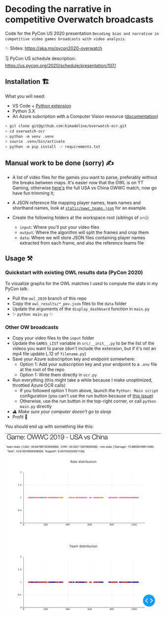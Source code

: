 # Decoding the narrative in competitive Overwatch broadcasts

Code for the PyCon US 2020 presentation `Decoding bias and narrative in competitive video games broadcasts with video analysis`.

✨ Slides: https://aka.ms/pycon2020-overwatch

🗓 PyCon US schedule description: https://us.pycon.org/2020/schedule/presentation/107/

## Installation 🏗

What you will need:

- VS Code + [Python extension](https://marketplace.visualstudio.com/items?itemName=ms-python.python)
- Python 3.X
- An Azure subcription with a Computer Vision resource ([documentation](https://docs.microsoft.com/en-us/azure/cognitive-services/computer-vision/quickstarts-sdk/python-sdk#create-a-computer-vision-azure-resource))

```sh
> git clone git@github.com:kimadeline/overwatch-ocr.git
> cd overwatch-ocr
> python -m venv .venv
> source .venv/bin/activate
> python -m pip install -r requirements.txt
```

## Manual work to be done (sorry) ✍️

- A list of video files for the games you want to parse, preferably without the breaks between maps. It's easier now that the OWL is on YT Gaming, otherwise [here's](https://www.youtube.com/watch?v=DrPyUcNo1HI) the full USA vs China OWWC match, now go have fun trimming it;
- A JSON reference file mapping player names, team names and shorthand names, look at [`static/owwc_teams.json`](https://github.com/kimadeline/overwatch-ocr/blob/master/static/owwc_teams.json) for an example.

- Create the following folders at the workspace root (siblings of `src`):
  - `input`: Where you'll put your video files
  - `output`: Where the algorithm will split the frames and crop them
  - `data`: Where we will store JSON files containing player names extracted from each frame, and also the reference teams file

## Usage ⚒

### Quickstart with existing OWL results data (PyCon 2020)

To visualize graphs for the OWL matches I used to compute the stats in my PyCon talk:

- Pull the `owl_2020` branch of this repo
- Copy the `owl_results/*_pov.json` files to the `data` folder
- Update the arguments of the `display_dashboard` function in `main.py`
- ✨ `python main.py` ✨

### Other OW broadcasts

- Copy your video files to the `input` folder
- Update the `GAMES_LIST` variable in `src/__init__.py` to be the list of the videos you want to parse (don't include the extension, but if it's not an mp4 file update L.12 of `filename.py`)
- Save your Azure subscription key and endpoint somewhere:
  - Option 1: Add your subscription key and your endpoint to a `.env` file at the root of the repo
  - Option 1: Write them directly in `ocr.py`
- Run everything (this might take a while because I make unoptimized, throttled Azure OCR calls)
  - If you followed option 1 from above, launch the `Python: Main script` configuration (you can't use the run button because of [this issue](https://github.com/microsoft/vscode-python/issues/11174))
  - Otherwise, use the run button in the top-right corner, or call `python main.py` directly
- _⚠️ Make sure your computer doesn't go to sleep_
- Profit 🥳

You should end up with something like this:

![Overwatch World Cup USA vs China finals analysis](https://raw.githubusercontent.com/kimadeline/overwatch-ocr/master/static/readme_screenshot.png)

